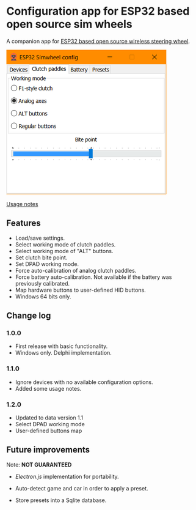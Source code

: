 # Configuration app for ESP32 based open source sim wheels

A companion app for [ESP32 based open source wireless steering wheel](https://github.com/afpineda/OpenSourceSimWheelESP32).

![Screenshot](./resources/Screenshot.png)

[Usage notes](./doc/UsageNotes_en.md)

## Features

- Load/save settings.
- Select working mode of clutch paddles.
- Select working mode of "ALT" buttons.
- Set clutch bite point.
- Set DPAD working mode.
- Force auto-calibration of analog clutch paddles.
- Force battery auto-calibration. Not available if the battery was previously calibrated.
- Map hardware buttons to user-defined HID buttons.
- Windows 64 bits only.

## Change log

### 1.0.0

- First release with basic functionality.
- Windows only. Delphi implementation.

### 1.1.0

- Ignore devices with no available configuration options.
- Added some usage notes.

### 1.2.0

- Updated to data version 1.1
- Select DPAD working mode
- User-defined buttons map

## Future improvements

Note: **NOT GUARANTEED**

- *Electron.js* implementation for portability.

- Auto-detect game and car in order to apply a preset.

- Store presets into a Sqlite database.

